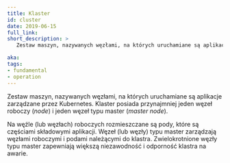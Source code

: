 ```yaml
---
title: Klaster
id: cluster
date: 2019-06-15
full_link: 
short_description: >
   Zestaw maszyn, nazywanych węzłami, na których uruchamiane są aplikacje zarządzane przez Kubernetes. Klaster posiada przynajmniej jeden węzeł roboczy (*node*) i jeden węzeł typu master (*master node*).

aka: 
tags:
- fundamental
- operation
---
```

Zestaw maszyn, nazywanych węzłami, na których uruchamiane są aplikacje zarządzane przez Kubernetes. Klaster posiada przynajmniej jeden węzeł roboczy (*node*) i jeden węzeł typu master (*master node*).

<!--more-->
Na węźle (lub węzłach) roboczych rozmieszczane są pody, które są częściami składowymi aplikacji. Węzeł (lub węzły) typu master zarządzają węzłami roboczymi i podami należącymi do klastra. Zwielokrotnione węzły typu master zapewniają większą niezawodność i odporność klastra na awarie.
